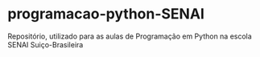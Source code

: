 # programacao-python-SENAI
Repositório, utilizado para as aulas de Programação em Python na escola SENAI Suiço-Brasileira 
